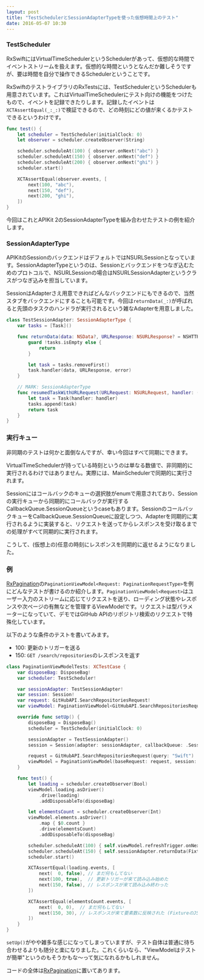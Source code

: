 ```yaml
---
layout: post
title: "TestSchedulerとSessionAdapterTypeを使った仮想時間上のテスト"
date: 2016-05-07 10:30
---
```


### TestScheduler

RxSwiftにはVirtualTimeSchedulerというSchedulerがあって、仮想的な時間でイベントストリームを扱えます。仮想的な時間というとなんだか難しそうですが、要は時間を自分で操作できるSchedulerということです。

RxSwiftのテストライブラリのRxTestsには、TestSchedulerというSchedulerも用意されています。これはVirtualTimeSchedulerにテスト向けの機能をつけたもので、イベントを記録できたりします。記録したイベントは`XCTAssertEqual(_:_:)`で検証できるので、どの時刻にどの値が来くるかテストできるというわけです。

```swift
func test() {
    let scheduler = TestScheduler(initialClock: 0)
    let observer = scheduler.createObserver(String)

    scheduler.scheduleAt(100) { observer.onNext("abc") }
    scheduler.scheduleAt(150) { observer.onNext("def") }
    scheduler.scheduleAt(200) { observer.onNext("ghi") }
    scheduler.start()

    XCTAssertEqual(observer.events, [
        next(100, "abc"),
        next(150, "def"),
        next(200, "ghi"),
    ])
}
```


今回はこれとAPIKit 2のSessionAdapterTypeを組み合わせたテストの例を紹介します。

### SessionAdapterType

APIKitのSessionのバックエンドはデフォルトではNSURLSessionとなっています。SessionAdapterTypeというのは、Sessionとバックエンドをつなぎ込むためのプロトコルで、NSURLSessionの場合はNSURLSessionAdapterというクラスがつなぎ込みを担当しています。

SessionはAdapterさえ用意できればどんなバックエンドにもできるので、当然スタブをバックエンドにすることも可能です。今回は`returnData(_:)`が呼ばれると先頭のタスクのハンドラが実行されるという雑なAdapterを用意しました。

```swift
class TestSessionAdapter: SessionAdapterType {
    var tasks = [Task]()

    func returnData(data: NSData?, URLResponse: NSURLResponse? = NSHTTPURLResponse(URL: NSURL(), statusCode: 200, HTTPVersion: nil, headerFields: nil), error: NSError? = nil) {
        guard !tasks.isEmpty else {
            return
        }

        let task = tasks.removeFirst()
        task.handler(data, URLResponse, error)
    }

    // MARK: SessionAdapterType
    func resumedTaskWithURLRequest(URLRequest: NSURLRequest, handler: (NSData?, NSURLResponse?, NSError?) -> Void) -> SessionTaskType {
        let task = Task(handler: handler)
        tasks.append(task)
        return task
    }
}
```

### 実行キュー

非同期のテストは何かと面倒なんですが、幸い今回はすべて同期にできます。

VirtualTimeSchedulerが持っている時刻というのは単なる数値で、非同期的に実行されるわけではありません。実際には、MainSchedulerで同期的に実行されます。

Sessionにはコールバックのキューの選択肢がenumで用意されており、Sessionの実行キューから同期的にコールバックが実行するCallbackQueue.SessionQueueというcaseもあります。SessionのコールバックキューをCallbackQueue.SessionQueueに設定しつつ、Adapterを同期的に実行されるように実装すると、リクエストを送ってからレスポンスを受け取るまでの処理がすべて同期的に実行されます。

こうして、(仮想上の)任意の時刻にレスポンスを同期的に返せるようになりました。


### 例

[RxPagination](https://github.com/tryswift/RxPagination)の`PaginationViewModel<Request: PaginationRequestType>`を例にどんなテストが書けるのか紹介します。`PaginationViewModel<Request>`はユーザー入力のストリームに応じてリクエストを送り、ローディング状態やレスポンスや次ページの有無などを管理するViewModelです。リクエストは型パラメーターになっていて、デモではGitHub APIのリポジトリ検索のリクエストで特殊化しています。

以下のような条件のテストを書いてみます。

- 100: 更新のトリガーを送る
- 150: `GET /search/repositories`のレスポンスを返す

```swift
class PaginationViewModelTests: XCTestCase {
    var disposeBag: DisposeBag!
    var scheduler: TestScheduler!

    var sessionAdapter: TestSessionAdapter!
    var session: Session!
    var request: GitHubAPI.SearchRepositoriesRequest!
    var viewModel: PaginationViewModel<GitHubAPI.SearchRepositoriesRequest>!

    override func setUp() {
        disposeBag = DisposeBag()
        scheduler = TestScheduler(initialClock: 0)

        sessionAdapter = TestSessionAdapter()
        session = Session(adapter: sessionAdapter, callbackQueue: .SessionQueue)

        request = GitHubAPI.SearchRepositoriesRequest(query: "Swift")
        viewModel = PaginationViewModel(baseRequest: request, session: session)
    }

    func test() {
        let loading = scheduler.createObserver(Bool)
        viewModel.loading.asDriver()
            .drive(loading)
            .addDisposableTo(disposeBag)

        let elementsCount = scheduler.createObserver(Int)
        viewModel.elements.asDriver()
            .map { $0.count }
            .drive(elementsCount)
            .addDisposableTo(disposeBag)

        scheduler.scheduleAt(100) { self.viewModel.refreshTrigger.onNext() }
        scheduler.scheduleAt(150) { self.sessionAdapter.returnData(Fixture.SearchRepositories.data) }
        scheduler.start()

        XCTAssertEqual(loading.events, [
            next(  0, false), // まだ何もしてない
            next(100, true),  // 更新トリガーが来て読み込み始めた
            next(150, false), // レスポンスが来て読み込み終わった
        ])

        XCTAssertEqual(elementsCount.events, [
            next(  0, 0),  // まだ何もしてない
            next(150, 30), // レスポンスが来て要素数に反映された (FixtureのJSONに30個入ってる)
        ])
    }
}
```

`setUp()`がやや雑多な感じになってしまっていますが、テスト自体は普通に待ち合わせるよりも随分と楽になりました。これくらいなら、"ViewModelはテストが簡単"というのもそうかもな〜って気になれるかもしれません。

コードの全体は[RxPagination](https://github.com/tryswift/RxPagination)に置いてあります。
